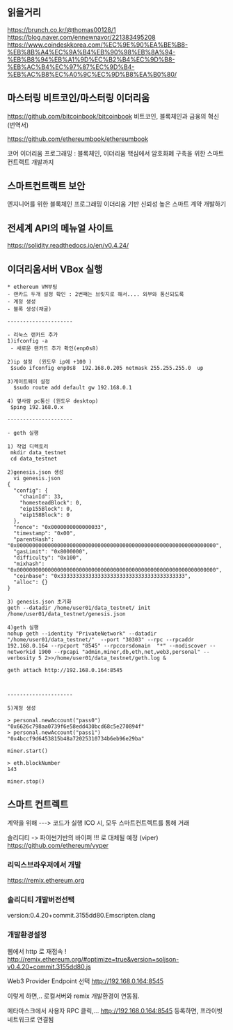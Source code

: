 ## 읽을거리
https://brunch.co.kr/@thomas00128/1
https://blog.naver.com/ennewnavor/221383495208
https://www.coindeskkorea.com/%EC%9E%90%EA%BE%B8-%EB%8B%A4%EC%9A%B4%EB%90%98%EB%8A%94-%EB%B8%94%EB%A1%9D%EC%B2%B4%EC%9D%B8-%EB%AC%B4%EC%97%87%EC%9D%B4-%EB%AC%B8%EC%A0%9C%EC%9D%B8%EA%B0%80/

## 마스터링 비트코인/마스터링 이더리움
https://github.com/bitcoinbook/bitcoinbook
비트코인, 블록체인과 금융의 혁신  (번역서)

https://github.com/ethereumbook/ethereumbook

코어 이더리움 프로그래밍 : 블록체인, 이더리움 핵심에서 암호화폐 구축을 위한 스마트 컨트랙트 개발까지

## 스마트컨트랙트 보안
엔지니어를 위한 블록체인 프로그래밍 이더리움 기반 신뢰성 높은 스마트 계약 개발하기

## 전세계 API의 메뉴얼 사이트
https://solidity.readthedocs.io/en/v0.4.24/


## 이더리움서버 VBox 실행

```
* ethereum VM부팅
- 랜카드 두개 설정 확인 : 2번째는 브릿지로 해서.... 외부와 통신되도록
- 계정 생성
- 블록 생성(채굴)

---------------------

- 리눅스 랜카드 추가
1)ifconfig -a   
 - 새로운 랜카드 추가 확인(enp0s8)

2)ip 설정  (윈도우 ip에 +100 )
 $sudo ifconfig enp0s8  192.168.0.205 netmask 255.255.255.0  up

3)게이트웨이 설정
  $sudo route add default gw 192.168.0.1

4) 옆사람 pc통신 (윈도우 desktop)
 $ping 192.168.0.x

---------------------

- geth 실행

1) 작업 디렉토리
 mkdir data_testnet
 cd data_testnet

2)genesis.json 생성
  vi genesis.json
{
  "config": {
    "chainId": 33,
    "homesteadBlock": 0,
    "eip155Block": 0,
    "eip158Block": 0
  },
  "nonce": "0x0000000000000033",
  "timestamp": "0x00",
  "parentHash": "0x0000000000000000000000000000000000000000000000000000000000000000",
  "gasLimit": "0x8000000",
  "difficulty": "0x100",
  "mixhash": "0x0000000000000000000000000000000000000000000000000000000000000000",
  "coinbase": "0x3333333333333333333333333333333333333333",
  "alloc": {}
}

3) genesis.json 초기화
geth --datadir /home/user01/data_testnet/ init  /home/user01/data_testnet/genesis.json

4)geth 실행
nohup geth --identity "PrivateNetwork" --datadir "/home/user01/data_testnet/"  --port "30303" --rpc --rpcaddr 192.168.0.164 --rpcport "8545" --rpccorsdomain  "*" --nodiscover --networkid 1900 --rpcapi "admin,miner,db,eth,net,web3,personal" --verbosity 5 2>>/home/user01/data_testnet/geth.log &

geth attach http://192.168.0.164:8545



---------------------

5)계정 생성

> personal.newAccount("pass0")
"0x6626c798aa0739f6e58edd430bcd68c5e270894f"
> personal.newAccount("pass1")
"0x4bccf9d6453815b48a72025310734b6eb96e29ba"

miner.start()

> eth.blockNumber
143

miner.stop()
```


## 스마트 컨트렉트

계약을 위해 ---> 코드가 실행
ICO 시, 모두 스마트컨트렉트를 통해 거래

솔리디티 -> 파이썬기반의 바이퍼 !!! 로 대체될 예정 (viper)
https://github.com/ethereum/vyper

### 리믹스브라우저에서 개발
https://remix.ethereum.org

### 솔리디티 개발버전선택
version:0.4.20+commit.3155dd80.Emscripten.clang

### 개발환경설정
웹에서 http 로 재접속 !
http://remix.ethereum.org/#optimize=true&version=soljson-v0.4.20+commit.3155dd80.js

Web3 Provider Endpoint 선택
http://192.168.0.164:8545

이렇게 하면,.. 로컬서버와 remix 개발환경이 연동됨.

메타마스크에서
사용자 RPC 클릭,... 
http://192.168.0.164:8545 등록하면,
프라이빗네트워크로 연결됨






